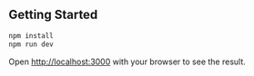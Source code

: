 ## Getting Started

```bash
npm install
npm run dev
```

Open [http://localhost:3000](http://localhost:3000) with your browser to see the result.
